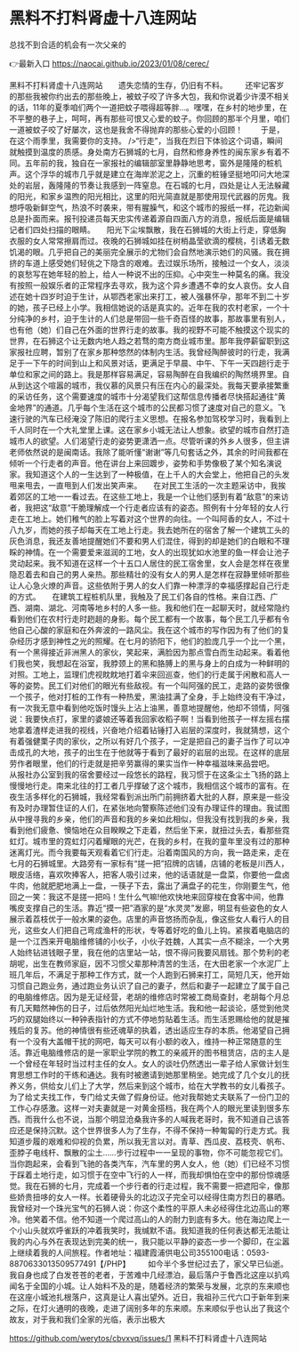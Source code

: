 # 黑料不打料肾虚十八连网站
总找不到合适的机会有一次父亲的

👉最新入口 https://naocai.github.io/2023/01/08/cerec/

黑料不打料肾虚十八连网站　　遗失恋情的生存，仍旧有不料。
　　还牢记客岁的那些我被你约出去的那些晚上，被蚊子咬了许多大包，我和你说着少许漠不相关的话，11年的夏季咱们两个一道把蚊子喂得超等胖…。嘿嘿，在乡村的地步里，在不平整的巷子上，呵呵，再有那些可恨又心爱的蚊子。你回顾的那半个月里，咱们一道被蚊子咬了好屡次，这也是我舍不得抛弃的那些心爱的小回顾！
　　于是，在这个雨季里，我需要你的支持。
/>“行走”，当我在烈日下体验这个词语，瞬间就触摸到温度的质感。身处南方石狮城的七月，自然和修身养性的闽东家乡有着不同。五年前的我，独自在一家报社的编辑部室里静静地思考，窗外是隆隆的桩机声。这个浮华的城市几乎就是建立在海岸淤泥之上，沉重的桩锤坚挺地叩问大地深处的岩层，轰隆隆的节奏让我感到一阵窒息。在石城的七月，四处是让人无法躲藏的阳光，和家乡温煦的阳光相比，这里的阳光简直就是那使用现代武器的厉鬼。我想呼吸新鲜空气，热浪不时袭来，带有腥臊气，和这个城市的报纸一样，花边新闻总是扑面而来。报刊投递员每天忠实传递着源自四面八方的消息，报纸后面是编辑记者们四处扫描的眼睛。　　阳光下尘埃飘散，我在石狮城的大街上行走，穿低胸衣服的女人常常擦肩而过。夜晚的石狮城如挂在树梢晶莹欲滴的樱桃，引诱着无数饥渴的眼。几乎把自己的美丽完全展示的尤物们会自然地演示她们的风骚。我在拥挤的车道上感受她们轻佻之下隐含的艰难。去过娱乐场所，接触过一个女人，淡淡的哀愁写在她年轻的脸上，给人一种说不出的压抑。心中突生一种莫名的痛。我没有按照一般娱乐者的正常程序去寻欢，我为这个异乡遭遇不幸的女人哀伤。女人自述在她十四岁时迫于生计，从鄂西老家出来打工，被人强暴怀孕，那年不到二十岁的她，孩子已经上小学。我相信她说的话是真实的。近年在我的农村老家，一个十分纯净的乡村，迫于生计的人们总是带回一些千奇百怪的故事，那故事里有别人，也有他（她）们自己在外面的世界行走的故事。我的视野不可能不触摸这个现实的世界，在石狮这个让无数内地人趋之若骛的南方商业城市里。那年我停薪留职到这家报社应聘，暂别了在家乡那种悠然的体制内生活。我曾经陶醉彼时的行走，我满足于一下午的时间到山上和风景对话，更满足于早晨、中午、下午一天四趟行走于单位和家之间的路上。我是那样容易满足，容易陶醉在自我编织的陶然境界里。自从到达这个喧嚣的城市，我仪慕的风景只有压在内心的最深处。我每天要承接繁重的采访任务，这个需要速度的城市十分渴望我们这帮信息传播者尽快搭起通往“黄金地界”的通道。几乎每个生活在这个城市的公民都习惯了速度对自己的意义。飞速行驶的汽车已经淹没了陈旧的爬行主义思想。在报名参加驾校学习时，我看到上千人同时在一个大礼堂里上课。这在家乡小城无法让人想象。欲望的城市自然打造城市人的欲望。人们渴望行走的姿势更潇洒一点。尽管听课的外乡人很多，但主讲老师依然说的是闽南话。我除了能听懂“谢谢”等几句套话之外，其余的时间我都在倾听一个行走者的声音。他在讲台上来回踱步，姿势和手势像极了某个知名演说家。我知道这个人的一生达到了一种极值，在上千人的大会堂上，他把自己的头发甩来甩去，一直甩到人们发出笑声来。　　在对民工生活的一次主题采访中，我挨着郊区的工地一一看过去。在这些工地上，我是一个让他们感到有着“敌意”的来访者，我把这“敌意”干脆理解成一个行走者应该有的姿态。照例有十分年轻的女人行走在工地上。她们稚气的脸上写着对这个世界的向往。一个叫阿香的女人，不过十八九岁，而她的孩子却每天在工地上行走。我去她所在的宿舍了解一个建筑工头的灰色消息，我还友善地提醒她们不要和男人们混住，得到的却是她们的白眼和不理睬的神情。在一个需要爱来滋润的工地，女人的出现犹如水池里的鱼一样会让池子灵动起来。我不知道在这样一个十五口人居住的民工宿舍里，女人会是怎样在夜里隐忍着去和自己的男人亲热。那些精壮的没有女人的男人是怎样在寂静里倾听那些让人心急火燎的声音。这些依附于男人的女人们靠一种漂浮的幸福感撑起自己行走的方式。　　在建筑工程桩机队里，我触及了民工们各自的性格。来自江西、广西、湖南、湖北、河南等地乡村的人多一些。我和他们在一起聊天时，就经常隐约看到他们在农村行走时趔趄的身影。每个民工都有一个故事，每个民工几乎都有令他自己心酸的家庭和在外奔波的一路风尘。我在这个城市的写作因为有了他们的复杂经历才感到神性之光的照耀。在七月的骄阳下，他们的脸庞几乎一个比一个黑，有一个黑得接近非洲黑人的家伙，笑起来，满脸因为那点雪白而生动起来。看着他们我也笑，我想起在浴室，我脖颈上的黑和胳膊上的黑与身上的白成为一种鲜明的对照。工地上，监理们虎视眈眈地打着伞来回巡查，他们的行走属于闲散和高人一等的姿势。民工们对他们的眼光有些敌视。有一个叫阿强的民工，走路的姿势很像一个孩子，他对打桩的工作有一种热爱，黑油挂满了全身，手上始终没有干净过，有一次我无意中看到他吃饭时馒头上沾上油黑，善意地提醒他，他却不领情，阿强说：我要快点打，家里的婆娘还等着我回家收稻子啊！当看到他孩子一样左摇右摆地拿着渣样走进我的视线，兴奋地介绍着钻锤打入岩层的深度时，我就猜想，这个有着强健栗子肉的家伙，之所以有好几个孩子，一定是把自己的妻子当作了可以冲击成孔的大地，孩子的出生在于他就等于看到了最好的岩层的出现。在这样的底层劳作者眼里，他们的行走就是把辛劳赢得的果实当作一种幸福滋味来品尝吧。　　从报社办公室到我的宿舍要经过一段悠长的路程，我习惯于在这条尘土飞扬的路上慢慢地行走。南来北往的打工者几乎撑破了这个城市，我相信这个城市的富有。在夜生活多样化的石狮城，我经常看到派出所门前拥挤着大批的人群，原来是一些没有及时办理暂住证的人们，在紧张地向警察陈述他们没有办理证件的理由。我试图从中搜寻我的乡亲，他们的声音和我的乡亲如此相似，但我没有找到我的乡亲，我看到他们疲惫、懊恼地在众目睽睽之下走着，然后坐下来，就扭过头去，看那些霓虹灯。城市里的霓虹灯闪着耀眼的光芒，在我的乡村，在我的童年里没有过的那种迷离灯光。而今我要每天观看着它们行走。沿着南国风的方向，我一路走来，走在七月的石狮城里。大路旁有一家标有“搓一把”招牌的店铺，店铺的老板是川西人，眼皮活络，喜欢吹捧客人，把客人吸引过来，他的话语就是一盘菜，你要他一盘卤牛肉，他就肥肥地满上一盘，一筷子下去，露出了满盘子的花生，你刚要生气，他回之一笑：我这不是搓一把吗！生什么气嘛!他欢快地来回穿梭在食客中间，他靠嘴皮支撑自己的生活。靠近“摸一把”酒家的是“水灵灵”发廊，明显有些姿色的女人展示着荔枝优于一般水果的姿色。店里的声音悠扬而杂乱，像这些女人看行人的目光，这些女人们把自己弯成渔杆的形状，专等着好吃的鱼儿上钩。紧挨着电脑店的是一个江西来开电脑维修铺的小伙子，小伙子姓魏，人其实一点不糊涂，一个大男人始终钻进钱眼子里，我在他的店里站一站，恨不得问我要风扇钱。那个势利的老胡呢，出生在教师家庭，因不习惯父辈那种清苦的生活，在大田老家一个水泥厂上班几年后，不满足于那种工作方式，就一个人跑到石狮来打工，简短几天，他开始习惯自己跑业务，通过跑业务认识了自己的妻子，然后和妻子一起建立了属于自己的电脑维修店。因为是无证经营，老胡的维修店时常被工商局查封，老胡每个月总有几天黯然神伤的日子，过后依然阳光灿烂地生活。我和他一起谈论，感觉到他灵巧的双腿始终以一种钟表指针的方式不停地剪贴着生活。而生活恩赐给他的就是摧残后的复苏。他的神情很有些还魂草的执着，透出适应生存的本质。他渴望自己拥有一个没有大盖帽干扰的网吧，每天可以有小额的收入，维持一种正常随意的生活。靠近电脑维修店的是一家职业学院的教工的亲戚开的图书租赁店，店的主人是一个曾经在年轻时当过村主任的女人。女人的谈吐仍然透出一辈子给人家做计划生育思想工作时的干练和通达。我有时被邀请到她那里稍坐。她完成了几个女儿的抚养义务，供给女儿们上了大学，然后来到这个城市，给在大学教书的女儿看孩子。为了给丈夫找工作，专门给丈夫做了假身份证。他对我帮她丈夫联系了一份门卫的工作心存感激。这样一对夫妻就是一对黄金搭档，我在两个人的眼光里读到很多东西。而我什么也不说，当那个明显沧桑我许多的人喊我老哥时，我不知道自己该答应还是保持沉默。这个世界很多人为了生存，不得不保持一种匍匐的行走方式。我知道步履的艰难和仰视的负累，所以我无言以对。青草、西瓜皮、荔枝壳、帆布、歪脖子电线杆、飘散的尘土……步行过程中一一呈现的事物，你不可能忽视它们。当你跑起来，会看到飞驰的各类汽车，汽车里的男人女人，他（她）们已经不习惯于踩着土地行走，如习惯于在空中飞行的人一样，而我却惧怕在空中的那份惊魂感觉。我在石狮的七月，完成着一个步行者的行走过程，我不需要一把遮阳伞，像那些娇贵扭哆的女人一样。长着硬骨头的北边汉子完全可以经得住南方烈日的暴晒。我曾经对一个珠光宝气的石狮人说：你这个柔性的平原人未必经得住北边高山的寒冷。他笑着不信。他不知道一个爬过高山的人的耐力到底有多大。他在海边爬上一个小山头就欢呼雀跃的冲着我笑时，我缄默不语。我知道我的任何表达都无法能让我的内心与外在表现达到完美的统一，我只能以平静的姿态一步一个脚印，在尘嚣上继续着我的人间旅程。作者地址：福建霞浦供电公司355100电话：0593-8870633013509577491【/PHP】
　　如今半个多世纪过去了，家父早已仙逝。我自身也成了白发苍苍的老者，于苦难中几经漂泊，最后落户于鲁西北这座以扒鸡闻名于全国的小城。让人始料不及的是，随着经济的繁荣与发展，北京的东来顺也在这座小城池扎根落户，这真是让人喜出望外。近日，我祖孙三代六口于新年到来之际，在灯火通明的夜晚，走进了阔别多年的东来顺。东来顺似乎也认出了我这个故友，对于我和我们全家的光临，表示出极大

https://github.com/werytos/cbvxvq/issues/1
黑料不打料肾虚十八连网站
